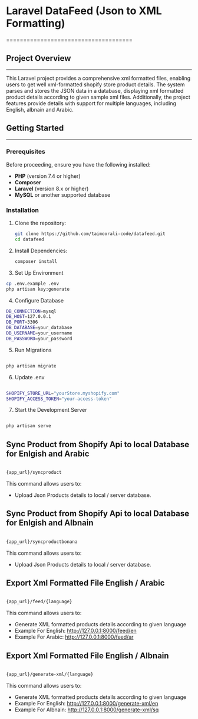 # Laravel DataFeed (Json to XML Formatting)
=====================================

## Project Overview
-------------------

This Laravel project provides a comprehensive xml formatted files, enabling users to get well xml-formatted shopify store product details. The system parses and stores the JSON data in a database, displaying xml formatted product details according to given sample xml files. Additionally, the project features provide details with support for multiple languages, including English, albnain and Arabic.

## Getting Started
-------------------

### Prerequisites

Before proceeding, ensure you have the following installed:

* **PHP** (version 7.4 or higher)
* **Composer**
* **Laravel** (version 8.x or higher)
* **MySQL** or another supported database

### Installation

1. Clone the repository:
    ```bash
    git clone https://github.com/taimoorali-code/datafeed.git
    cd datafeed
    ```

2. Install Dependencies:
    ```bash
    composer install
    ```
3. Set Up Environment
```bash
cp .env.example .env
php artisan key:generate
```

4. Configure Database
```bash
DB_CONNECTION=mysql
DB_HOST=127.0.0.1
DB_PORT=3306
DB_DATABASE=your_database
DB_USERNAME=your_username
DB_PASSWORD=your_password
```

5. Run Migrations
```bash

php artisan migrate
```

6. Update .env 

```bash

SHOPIFY_STORE_URL="yourStore.myshopify.com"
SHOPIFY_ACCESS_TOKEN="your-access-token"
```

7.  Start the Development Server
```bash

php artisan serve
```
## Sync Product from Shopify Api to local Database for Enlgish and Arabic

```bash

{app_url}/syncproduct

```
This command allows users to:
- Upload Json Products details to local / server database. 

## Sync Product from Shopify Api to local Database for Enlgish and Albnain

```bash

{app_url}/syncproductbonana

```
This command allows users to:
- Upload Json Products details to local / server database.

## Export Xml Formatted File English / Arabic

```bash

{app_url}/feed/{language}

```
This command allows users to:
- Generate XML formatted products details according to given language 
- Example For English: http://127.0.0.1:8000/feed/en
- Example For Arabic: http://127.0.0.1:8000/feed/ar


## Export Xml Formatted File English / Albnain

```bash

{app_url}/generate-xml/{language}

```
This command allows users to:
- Generate XML formatted products details according to given language 
- Example For English: http://127.0.0.1:8000/generate-xml/en
- Example For Albnain: http://127.0.0.1:8000/generate-xml/sq

